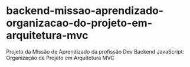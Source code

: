 # backend-missao-aprendizado-organizacao-do-projeto-em-arquitetura-mvc
Projeto da Missão de Aprendizado da profissão Dev Backend JavaScript: Organização de Projeto em Arquitetura MVC
